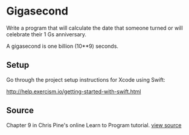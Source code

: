 # Gigasecond

Write a program that will calculate the date that someone turned or will celebrate their 1 Gs anniversary.

A gigasecond is one billion (10**9) seconds.

## Setup

Go through the project setup instructions for Xcode using Swift:

http://help.exercism.io/getting-started-with-swift.html


## Source

Chapter 9 in Chris Pine's online Learn to Program tutorial. [view source](http://pine.fm/LearnToProgram/?Chapter=09)
